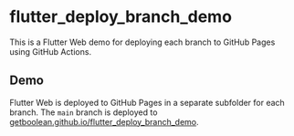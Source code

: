 # flutter_deploy_branch_demo <!-- omit in toc -->

This is a Flutter Web demo for deploying each branch to GitHub Pages using GitHub Actions.

## Demo

Flutter Web is deployed to GitHub Pages in a separate subfolder for each branch. The `main` branch is deployed to
[getboolean.github.io/flutter_deploy_branch_demo](https://getboolean.github.io/flutter_deploy_branch_demo).
